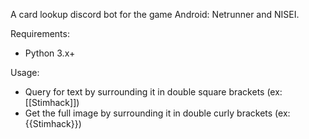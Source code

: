 A card lookup discord bot for the game Android: Netrunner and NISEI.

Requirements:
* Python 3.x+

Usage:
* Query for text by surrounding it in double square brackets (ex: [[Stimhack]])
* Get the full image by surrounding it in double curly brackets (ex: {{Stimhack}})
